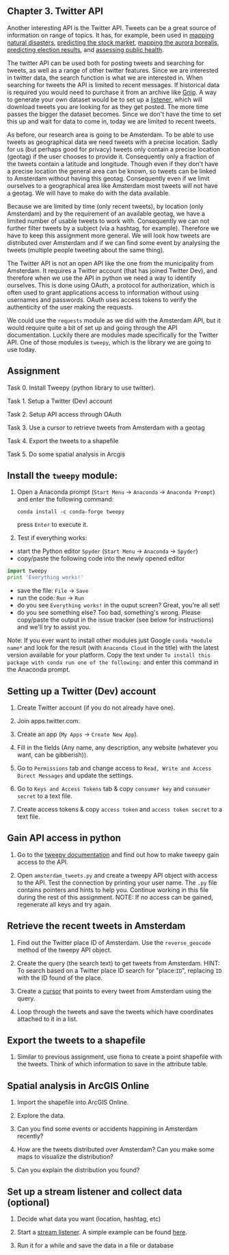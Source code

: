 ## Chapter 3. Twitter API

Another interesting API is the Twitter API. Tweets can be a great source of information on range of topics. It has, for example, been used in [mapping natural disasters](http://www.ra.ethz.ch/CDStore/www2010/www/p851.pdf), [predicting the stock market](https://arxiv.org/pdf/1010.3003&), [mapping the aurora borealis](http://onlinelibrary.wiley.com/doi/10.1002/2015GL063709/full), [predicting election results](https://www.aaai.org/ocs/index.php/ICWSM/ICWSM10/paper/viewFile/1441/1852), and [assessing public health](https://www.aaai.org/ocs/index.php/ICWSM/ICWSM11/paper/viewFile/2880/3264).

The twitter API can be used both for posting tweets and searching for tweets, as well as a range of other twitter features. Since we are interested in twitter data, the search function is what we are interested in. When searching for tweets the API is limited to recent messages. If historical data is required you would need to purchase it from an archive like [Gnip](https://gnip.com/historical/). A way to generate your own dataset would be to set up a [listener](http://tweepy.readthedocs.io/en/v3.5.0/streaming_how_to.html), which will download tweets you are looking for as they get posted. The more time passes the bigger the dataset becomes. Since we don't have the time to set this up and wait for data to come in, today we are limited to recent tweets.

As before, our research area is going to be Amsterdam. To be able to use tweets as geographical data we need tweets with a precise location. Sadly for us (but perhaps good for privacy) tweets only contain a precise location (geotag) if the user chooses to provide it. Consequently only a fraction of the tweets contain a latitude and longitude. Though even if they don't have a precise location the general area can be known, so tweets can be linked to Amsterdam without having this geotag. Consequently even if we limit ourselves to a geographical area like Amsterdam most tweets will not have a geotag. We will have to make do with the data available.

Because we are limited by time (only recent tweets), by location (only Amsterdam) and by the requirement of an available geotag, we have a limited number of usable tweets to work with. Consequently we can not further filter tweets by a subject (via a hashtag, for example). Therefore we have to keep this assignment more general. We will look how tweets are distributed over Amsterdam and if we can find some event by analysing the tweets (multiple people tweeting about the same thing).

The Twitter API is not an open API like the one from the municipality from Amsterdam. It requires a Twitter account (that has joined Twitter Dev), and therefore when we use the API in python we need a way to identify ourselves. This is done using OAuth, a protocol for authorization, which is often used to grant applications access to information without using usernames and passwords. OAuth uses access tokens to verify the authenticity of the user making the requests.

We could use the `requests` module as we did with the Amsterdam API, but it would require quite a bit of set up and going through the API documentation. Luckily there are modules made specifically for the Twitter API. One of those modules is `tweepy`, which is the library we are going to use today.

## Assignment
Task 0. Install Tweepy (python library to use twitter).

Task 1. Setup a Twitter (Dev) account

Task 2. Setup API access through OAuth

Task 3. Use a cursor to retrieve tweets from Amsterdam with a geotag

Task 4. Export the tweets to a shapefile

Task 5. Do some spatial analysis in Arcgis


## Install the `tweepy` module:

1. Open a Anaconda prompt (`Start Menu` -> `Anaconda` -> `Anaconda Prompt`) and enter the following command:

    `conda install -c conda-forge tweepy`

    press `Enter` to execute it.


2. Test if everything works: 
- start the Python editor `Spyder` (`Start Menu` -> `Anaconda` -> `Spyder`)
- copy/paste the following code into the newly opened editor

```python
import tweepy
print 'Everything works!'
```
- save the file: `File` -> `Save`
- run the code: `Run` -> `Run`
- do you see `Everything works!` in the ouput screen? Great, you're all set!
- do you see something else? Too bad, something's wrong. Please copy/paste the output in the issue tracker (see below for instructions) and we'll try to assist you.


Note: If you ever want to install other modules just Google `conda *module name*` and look for the result (with `Anaconda Cloud` in the title) with the latest version available for your platform. Copy the text under `To install this package with conda run one of the following:` and enter this command in the Anaconda prompt.


## Setting up a Twitter (Dev) account

1. Create Twitter account (if you do not already have one).

2. Join apps.twitter.com.

3. Create an app (`My Apps` -> `Create New App`).

4. Fill in the fields (Any name, any description, any website (whatever you want, can be gibberish)).

5. Go to `Permissions` tab and change access to `Read, Write and Access Direct Messages` and update the settings.

6. Go to `Keys and Access Tokens` tab & copy `consumer key` and `consumer secret` to a text file.

7. Create access tokens & copy `access token` and `access token secret` to a text file.

## Gain API access in python

1. Go to the [tweepy documentation](http://tweepy.readthedocs.io) and find out how to make tweepy gain access to the API.

2. Open `amsterdam_tweets.py` and create a tweepy API object with access to the API. Test the connection by printing your user name. The `.py` file contains pointers and hints to help you. Continue working in this file during the rest of this assignment. NOTE: If no access can be gained, regenerate all keys and try again.

## Retrieve the recent tweets in Amsterdam

1. Find out the Twitter place ID of Amsterdam. Use the `reverse_geocode` method of the tweepy API object. 

2. Create the query (the search text) to get tweets from Amsterdam. HINT: To search based on a Twitter place ID search for "place:`ID`", replacing `ID` with the ID found of the place.

3. Create a [cursor](http://tweepy.readthedocs.io/en/v3.5.0/cursor_tutorial.html) that points to every tweet from Amsterdam using the query.

4. Loop through the tweets and save the tweets which have coordinates attached to it in a list.

## Export the tweets to a shapefile

1. Similar to previous assignment, use fiona to create a point shapefile with the tweets. Think of which information to save in the attribute table.

## Spatial analysis in ArcGIS Online

1. Import the shapefile into ArcGIS Online.

2. Explore the data.

3. Can you find some events or accidents happining in Amsterdam recently?

4. How are the tweets distributed over Amsterdam? Can you make some maps to visualize the distribution?

5. Can you explain the distribution you found?

## Set up a stream listener and collect data (optional)

1. Decide what data you want (location, hashtag, etc)

2. Start a [stream listener](http://tweepy.readthedocs.io/en/v3.5.0/streaming_how_to.html). A simple example can be found [here](https://github.com/tweepy/tweepy/blob/master/examples/streaming.py).

3. Run it for a while and save the data in a file or database
